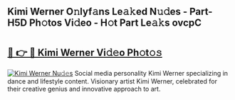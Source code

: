 ## Kimi Werner O𝚗lyf𝚊ns Le𝚊𝚔ed N𝚞𝚍es - Part-H5D Ph𝚘tos Vi𝚍eo - H𝚘t Part Le𝚊𝚔s ovcpC

# <h2><a href="http://hf4r62.feru.top/?c=Kimi+Werner">🔗 👉 🔴 Kimi Werner Vi𝚍𝚎o Ph𝚘t𝚘𝚜</a></h2>

[![Kimi Werner Nu𝚍𝚎s](https://i.imgur.com/0TWrTi3.gif)](http://hf4r62.feru.top/?c=Kimi+Werner)
Social media personality Kimi Werner specializing in dance and lifestyle content. Visionary artist Kimi Werner, celebrated for their creative genius and innovative approach to art. 
